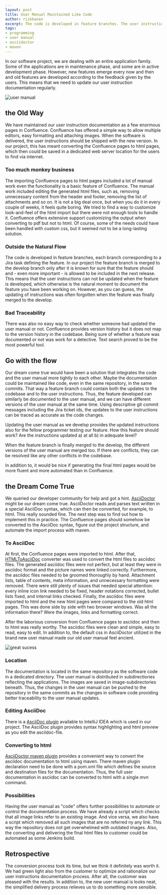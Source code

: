 ```yaml
---
layout: post
title: User Manual Maintained Like Code
author: riikkanen
excerpt: The code is developed in feature branches. The user instruction documentation is not, which causes some trouble. Could the user manual be integrated tighter to the code? If so, could the manual still be easy to deliver to the customer?
tags:
- programming
- user manual
- asciidoctor
- maven
---
```


In our software project, we are dealing with an entire application family. Some of the applications are in maintenance phase, and some are in active development phase. However, new features emerge every now and then and old features are developed according to the feedback given by the users. This means that we need to update our user instruction documentation regularly.

![user manual](/img/user_manual.jpg)

## the Old Way

We have maintained our user instruction documentation as a few enormous pages in Confluence. Confluence has offered a simple way to allow multiple editors, easy formatting and attaching images. When the software is delivered, the user instructions should be shipped with the new version. In our project, this has meant converting the Confluence pages to html pages, which then could be saved in a dedicated web server location for the users to find via internet.

### Too much monkey business

The importing Confluence pages to html pages included a lot of manual work even the functionality is a basic feature of Confluence. The manual work included editing the generated html files, such as, removing unnecessary content from the header and footer, removing the list of attachments and so on. It is not a big deal once, but when you do it in every couple of weeks, it feels quite boring. We tried to find a way to customize look-and-feel of the html import but there were not enough tools to handle it. Confluence offers extensive support customizing the output when converting to pdf but not to html. Of course, some of the needs could have been handled with custom css, but it seemed not to be a long-lasting solution.

### Outside the Natural Flow

The code is developed in feature branches, each branch corresponding to a Jira task defining the feature. In our project the feature branch is merged to the develop branch only after it is known for sure that the feature should and - even more important - is allowed to be included in the next release. This means that the user instructions can not be updated when the feature is developed, which otherwise is the natural moment to document the feature you have been working on. However, as you can guess, the updating of instructions was often forgotten when the feature was finally merged to the develop.

### Bad Traceability

There was also no easy way to check whether someone had updated the user manual or not. Confluence provides version history but it does not map to the version history in the codebase. Being sure of whether a feature was documented or not was work for a detective. Text search proved to be the most powerful tool.

## Go with the flow

Our dream come true would have been a solution that integrates the code and the user manual more tightly to each other. Maybe the documentation could be maintained like code, even in the same repository, in the same commits. That way a feature branch could contain both the updates to the codebase and to the user instructions. Thus, the feature developed can similarly be documented to the user manual, and we can have different versions of the user manual at the same time. Using descriptive git commit messages including the Jira ticket ids, the updates to the user instructions can be traced as accurate as the code changes. 

Updating the user manual as we develop provides the updated instructions also for the fellow programmer testing our feature. How this feature should work? Are the instructions updated a) at all b) in adequate level? 

When the feature branch is finally merged to the develop, the different versions of the user manual are merged too. If there are conflicts, they can be resolved like any other conflicts in the codebase.

In addition to, it would be nice if generating the final html pages would be more fluent and more automated than in Confluence.

## the Dream Come True

We queried our developer community for help and got a hint. [AsciiDoctor](https://asciidoctor.org/) might be our dream come true. AsciiDoctor reads and parses text written in a special AsciiDoc syntax, which can then be converted, for example, to html. This really sounded fine. The next step was to find out how to implement this in practice. The Confluence pages should somehow be converted to the AsciiDoc syntax, figure out the project structure, and automate the import process with maven.

### To AsciiDoc

At first, the Confluence pages were imported to html. After that, [HTMLToAsciiDoc](https://github.com/asciidocfx/HtmlToAsciidoc) converter was used to convert the html files to asciidoc files. The generated asciidoc files were not perfect, but at least they were in asciidoc format and the picture names were linked correctly. Furthermore, the asciidoc files needed to be groomed thoroughly by hand. Attachment lists, table of contents, meta information, and unnecessary formatting were removed. There were still plenty of issues that needed special attention: every inline icon link needed to be fixed, header notations corrected, bullet lists fixed, and internal links checked. Finally, the asciidoc files were imported to html and the new html pages were compared to the old html pages. This was done side by side with two browser windows. Was all the information there? Were the images, links and formatting correct. 

After the laborious conversion from Confluence pages to asciidoc and then to html was really worthy. The asciidoc files were clean and simple, easy to read, easy to edit. In addition to, the default css in AsciiDoctor utilized in the brand new user manual made our old user manual feel ancient.

![great sucess](/img/excellent.jpg "http://maxpixel.freegreatpicture.com/")

### Location

The documentation is located in the same repository as the software code in a dedicated directory. The user manual is distributed in subdirectiories reflecting the applications. The images are saved in image-subdirectories beneath. Thus, the changes in the user manual can be pushed to the repository in the same commits as the changes in software code providing better traceability to the user manual updates.

### Editing AsciiDoc

There is a [AsciiDoc plugin](https://plugins.jetbrains.com/plugin/7391-asciidoc) available to IntelliJ IDEA which is used in our project. The AsciiDoc plugin provides syntax highlighting and html preview as you edit the asciidoc-file.  

### Converting to html

[AsciiDoctor maven plugin](https://github.com/asciidoctor/asciidoctor-maven-plugin) provides a convenient way to convert the asciidoc documentation to html using maven. There maven plugin declaration need to be done with a pom.xml file which defines the source and destination files for the documentation. Thus, the full user documentation in asciidoc can be converted to html with a single _mvn_ command. 

### Possibilities

Having the user manual as "code" offers further possibilities to automate or control the documentation process. We have already a script which checks that all image links refer to an existing image. And vice versa, we also have a script which removed all such images that are no referred ny any link. This way the repository does not get overwhelmed with outdated images. Also, the converting and delivering the final html files to customer could be automated as some Jenkins build.

## Retrospective

The conversion process took its time, but we think it definitely was worth it. We had green light also from the customer to optimize and rationalize our user instructions documentation process. After all, the customer was pleased with the results. In addition to, the new user manual is looks neat, the simplified delivery process relieves us to do something more sensible.
